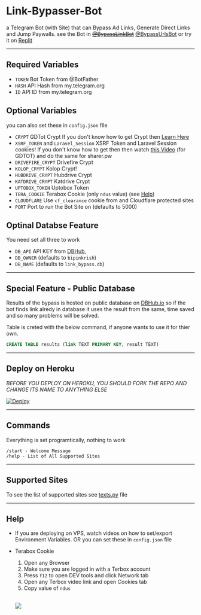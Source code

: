 # Link-Bypasser-Bot

a Telegram Bot (with Site) that can Bypass Ad Links, Generate Direct Links and Jump Paywalls. see the Bot in
~~[@BypassLinkBot](https://t.me/BypassLinkBot)~~ [@BypassUrlsBot](https://t.me/BypassUrlsBot) or try it on [Replit](https://replit.com/@bipinkrish/Link-Bypasser#app.py)

---

## Required Variables

- `TOKEN` Bot Token from @BotFather
- `HASH` API Hash from my.telegram.org
- `ID` API ID from my.telegram.org

## Optional Variables 
you can also set these in `config.json` file

- `CRYPT` GDTot Crypt If you don't know how to get Crypt then [Learn Here](https://www.youtube.com/watch?v=EfZ29CotRSU)
- `XSRF_TOKEN` and `Laravel_Session` XSRF Token and Laravel Session cookies! If you don't know how to get then then watch [this Video](https://www.youtube.com/watch?v=EfZ29CotRSU) (for GDTOT) and do the same for sharer.pw
- `DRIVEFIRE_CRYPT` Drivefire Crypt
- `KOLOP_CRYPT`  Kolop Crypt!
- `HUBDRIVE_CRYPT` Hubdrive Crypt
- `KATDRIVE_CRYPT` Katdrive Crypt
- `UPTOBOX_TOKEN` Uptobox Token
- `TERA_COOKIE` Terabox Cookie (only `ndus` value) (see [Help](#help))
- `CLOUDFLARE` Use `cf_clearance` cookie from and Cloudflare protected sites
- `PORT` Port to run the Bot Site on (defaults to 5000)

## Optinal Databse Feature
You need set all three to work

- `DB_API` API KEY from [DBHub](https://dbhub.io/pref),
- `DB_OWNER` (defaults to `bipinkrish`)
- `DB_NAME` (defaults to `link_bypass.db`)

---

## Special Feature - Public Database

Results of the bypass is hosted on public database on [DBHub.io](https://dbhub.io/bipinkrish/link_bypass.db) so if the bot finds link alredy in database it uses the result from the same, time saved and so many problems will be solved.

Table is creted with the below command, if anyone wants to use it for thier own.

```sql
CREATE TABLE results (link TEXT PRIMARY KEY, result TEXT)
```

---

## Deploy on Heroku

*BEFORE YOU DEPLOY ON HEROKU, YOU SHOULD FORK THE REPO AND CHANGE ITS NAME TO ANYTHING ELSE*<br>

[![Deploy](https://www.herokucdn.com/deploy/button.svg)](https://heroku.com/deploy?template=https://github.com/bipinkrish/Link-Bypasser-Bot)</br>

---

## Commands

Everything is set programtically, nothing to work

```
/start - Welcome Message
/help - List of All Supported Sites
```

---

## Supported Sites

To see the list of supported sites see [texts.py](https://github.com/bipinkrish/Link-Bypasser-Bot/blob/main/texts.py) file

---

## Help

* If you are deploying on VPS, watch videos on how to set/export Environment Variables. OR you can set these in `config.json` file
* Terabox Cookie

    1. Open any Browser
    2. Make sure you are logged in with a Terbox account
    3. Press `f12` to open DEV tools and click Network tab
    4. Open any Terbox video link and open Cookies tab
    5. Copy value of `ndus`
   
   <br>

   ![](https://i.ibb.co/hHBZM5m/Screenshot-113.png)
